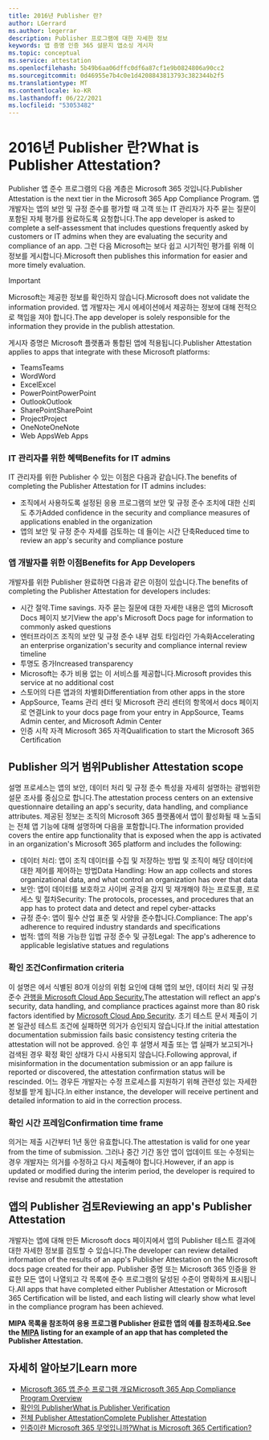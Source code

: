 ```yaml
---
title: 2016년 Publisher 란?
author: LGerrard
ms.author: legerrar
description: Publisher 프로그램에 대한 자세한 정보
keywords: 앱 증명 인증 365 설문지 앱소싱 게시자
ms.topic: conceptual
ms.service: attestation
ms.openlocfilehash: 5b49b6aa06dffc0df6a87cf1e9b0824806a90cc2
ms.sourcegitcommit: 0d46955e7b4c0e1d4208843813793c382344b2f5
ms.translationtype: MT
ms.contentlocale: ko-KR
ms.lasthandoff: 06/22/2021
ms.locfileid: "53053482"
---
```

# <a name="what-is-publisher-attestation"></a><span data-ttu-id="ddf6f-104">2016년 Publisher 란?</span><span class="sxs-lookup"><span data-stu-id="ddf6f-104">What is Publisher Attestation?</span></span>

<span data-ttu-id="ddf6f-105">Publisher 앱 준수 프로그램의 다음 계층은 Microsoft 365 것입니다.</span><span class="sxs-lookup"><span data-stu-id="ddf6f-105">Publisher Attestation is the next tier in the Microsoft 365 App Compliance Program.</span></span> <span data-ttu-id="ddf6f-106">앱 개발자는 앱의 보안 및 규정 준수를 평가할 때 고객 또는 IT 관리자가 자주 묻는 질문이 포함된 자체 평가를 완료하도록 요청합니다.</span><span class="sxs-lookup"><span data-stu-id="ddf6f-106">The app developer is asked to complete a self-assessment that includes questions frequently asked by customers or IT admins when they are evaluating the security and compliance of an app.</span></span> <span data-ttu-id="ddf6f-107">그런 다음 Microsoft는 보다 쉽고 시기적인 평가를 위해 이 정보를 게시합니다.</span><span class="sxs-lookup"><span data-stu-id="ddf6f-107">Microsoft then publishes this information for easier and more timely evaluation.</span></span>

> [!IMPORTANT]
> <span data-ttu-id="ddf6f-108">Microsoft는 제공한 정보를 확인하지 않습니다.</span><span class="sxs-lookup"><span data-stu-id="ddf6f-108">Microsoft does not validate the information provided.</span></span> <span data-ttu-id="ddf6f-109">앱 개발자는 게시 에세이션에서 제공하는 정보에 대해 전적으로 책임을 져야 합니다.</span><span class="sxs-lookup"><span data-stu-id="ddf6f-109">The app developer is solely responsible for the information they provide in the publish attestation.</span></span> 

<span data-ttu-id="ddf6f-110">게시자 증명은 Microsoft 플랫폼과 통합된 앱에 적용됩니다.</span><span class="sxs-lookup"><span data-stu-id="ddf6f-110">Publisher Attestation applies to apps that integrate with these Microsoft platforms:</span></span>
- <span data-ttu-id="ddf6f-111">Teams</span><span class="sxs-lookup"><span data-stu-id="ddf6f-111">Teams</span></span>
- <span data-ttu-id="ddf6f-112">Word</span><span class="sxs-lookup"><span data-stu-id="ddf6f-112">Word</span></span>
- <span data-ttu-id="ddf6f-113">Excel</span><span class="sxs-lookup"><span data-stu-id="ddf6f-113">Excel</span></span>
- <span data-ttu-id="ddf6f-114">PowerPoint</span><span class="sxs-lookup"><span data-stu-id="ddf6f-114">PowerPoint</span></span> 
- <span data-ttu-id="ddf6f-115">Outlook</span><span class="sxs-lookup"><span data-stu-id="ddf6f-115">Outlook</span></span>
- <span data-ttu-id="ddf6f-116">SharePoint</span><span class="sxs-lookup"><span data-stu-id="ddf6f-116">SharePoint</span></span>
- <span data-ttu-id="ddf6f-117">Project</span><span class="sxs-lookup"><span data-stu-id="ddf6f-117">Project</span></span>
- <span data-ttu-id="ddf6f-118">OneNote</span><span class="sxs-lookup"><span data-stu-id="ddf6f-118">OneNote</span></span>
- <span data-ttu-id="ddf6f-119">Web Apps</span><span class="sxs-lookup"><span data-stu-id="ddf6f-119">Web Apps</span></span>

### <a name="benefits-for-it-admins"></a><span data-ttu-id="ddf6f-120">IT 관리자를 위한 혜택</span><span class="sxs-lookup"><span data-stu-id="ddf6f-120">Benefits for IT admins</span></span>
<span data-ttu-id="ddf6f-121">IT 관리자를 위한 Publisher 수 있는 이점은 다음과 같습니다.</span><span class="sxs-lookup"><span data-stu-id="ddf6f-121">The benefits of completing the Publisher Attestation for IT admins includes:</span></span>
-   <span data-ttu-id="ddf6f-122">조직에서 사용하도록 설정된 응용 프로그램의 보안 및 규정 준수 조치에 대한 신뢰도 추가</span><span class="sxs-lookup"><span data-stu-id="ddf6f-122">Added confidence in the security and compliance measures of applications enabled in the organization</span></span>
-   <span data-ttu-id="ddf6f-123">앱의 보안 및 규정 준수 자세를 검토하는 데 들이는 시간 단축</span><span class="sxs-lookup"><span data-stu-id="ddf6f-123">Reduced time to review an app's security and compliance posture</span></span>

### <a name="benefits-for-app-developers"></a><span data-ttu-id="ddf6f-124">앱 개발자를 위한 이점</span><span class="sxs-lookup"><span data-stu-id="ddf6f-124">Benefits for App Developers</span></span> 
<span data-ttu-id="ddf6f-125">개발자를 위한 Publisher 완료하면 다음과 같은 이점이 있습니다.</span><span class="sxs-lookup"><span data-stu-id="ddf6f-125">The benefits of completing the Publisher Attestation for developers includes:</span></span> 
-   <span data-ttu-id="ddf6f-126">시간 절약.</span><span class="sxs-lookup"><span data-stu-id="ddf6f-126">Time savings.</span></span> <span data-ttu-id="ddf6f-127">자주 묻는 질문에 대한 자세한 내용은 앱의 Microsoft Docs 페이지 보기</span><span class="sxs-lookup"><span data-stu-id="ddf6f-127">View the app's Microsoft Docs page for information to commonly asked questions</span></span>
-   <span data-ttu-id="ddf6f-128">엔터프라이즈 조직의 보안 및 규정 준수 내부 검토 타임라인 가속화</span><span class="sxs-lookup"><span data-stu-id="ddf6f-128">Accelerating an enterprise organization's security and compliance internal review timeline</span></span>
-   <span data-ttu-id="ddf6f-129">투명도 증가</span><span class="sxs-lookup"><span data-stu-id="ddf6f-129">Increased transparency</span></span>
- <span data-ttu-id="ddf6f-130">Microsoft는 추가 비용 없는 이 서비스를 제공합니다.</span><span class="sxs-lookup"><span data-stu-id="ddf6f-130">Microsoft provides this service at no additional cost</span></span>
-   <span data-ttu-id="ddf6f-131">스토어의 다른 앱과의 차별화</span><span class="sxs-lookup"><span data-stu-id="ddf6f-131">Differentiation from other apps in the store</span></span>
-   <span data-ttu-id="ddf6f-132">AppSource, Teams 관리 센터 및 Microsoft 관리 센터의 항목에서 docs 페이지로 연결</span><span class="sxs-lookup"><span data-stu-id="ddf6f-132">Link to your docs page from your entry in AppSource, Teams Admin center, and Microsoft Admin Center</span></span>
-   <span data-ttu-id="ddf6f-133">인증 시작 자격 Microsoft 365 자격</span><span class="sxs-lookup"><span data-stu-id="ddf6f-133">Qualification to start the Microsoft 365 Certification</span></span>


## <a name="publisher-attestation-scope"></a><span data-ttu-id="ddf6f-134">Publisher 의거 범위</span><span class="sxs-lookup"><span data-stu-id="ddf6f-134">Publisher Attestation scope</span></span>

<span data-ttu-id="ddf6f-135">설명 프로세스는 앱의 보안, 데이터 처리 및 규정 준수 특성을 자세히 설명하는 광범위한 설문 조사를 중심으로 합니다.</span><span class="sxs-lookup"><span data-stu-id="ddf6f-135">The attestation process centers on an extensive questionnaire detailing an app's security, data handling, and compliance attributes.</span></span> <span data-ttu-id="ddf6f-136">제공된 정보는 조직의 Microsoft 365 플랫폼에서 앱이 활성화될 때 노출되는 전체 앱 기능에 대해 설명하며 다음을 포함합니다.</span><span class="sxs-lookup"><span data-stu-id="ddf6f-136">The information provided covers the entire app functionality that is exposed when the app is activated in an organization's Microsoft 365 platform and includes the following:</span></span>

- <span data-ttu-id="ddf6f-137">데이터 처리: 앱이 조직 데이터를 수집 및 저장하는 방법 및 조직이 해당 데이터에 대한 제어를 제어하는 방법</span><span class="sxs-lookup"><span data-stu-id="ddf6f-137">Data Handling: How an app collects and stores organizational data, and what control an organization has over that data</span></span>
- <span data-ttu-id="ddf6f-138">보안: 앱이 데이터를 보호하고 사이버 공격을 감지 및 재개해야 하는 프로토콜, 프로세스 및 절차</span><span class="sxs-lookup"><span data-stu-id="ddf6f-138">Security: The protocols, processes, and procedures that an app has to protect data and detect and repel cyber-attacks</span></span>
- <span data-ttu-id="ddf6f-139">규정 준수: 앱이 필수 산업 표준 및 사양을 준수합니다.</span><span class="sxs-lookup"><span data-stu-id="ddf6f-139">Compliance: The app's adherence to required industry standards and specifications</span></span>
- <span data-ttu-id="ddf6f-140">법적: 앱의 적용 가능한 입법 규정 준수 및 규정</span><span class="sxs-lookup"><span data-stu-id="ddf6f-140">Legal: The app's adherence to applicable legislative statues and regulations</span></span>

### <a name="confirmation-criteria"></a><span data-ttu-id="ddf6f-141">확인 조건</span><span class="sxs-lookup"><span data-stu-id="ddf6f-141">Confirmation criteria</span></span>

<span data-ttu-id="ddf6f-142">이 설명은 에서 식별된 80개 이상의 위험 요인에 대해 앱의 보안, 데이터 처리 및 규정 준수 [관행을 Microsoft Cloud App Security.](https://www.microsoft.com/microsoft-365/enterprise-mobility-security/cloud-app-security)</span><span class="sxs-lookup"><span data-stu-id="ddf6f-142">The attestation will reflect an app's security, data handling, and compliance practices against more than 80 risk factors identified by [Microsoft Cloud App Security](https://www.microsoft.com/microsoft-365/enterprise-mobility-security/cloud-app-security).</span></span> <span data-ttu-id="ddf6f-143">초기 테스트 문서 제출이 기본 일관성 테스트 조건에 실패하면 의거가 승인되지 않습니다.</span><span class="sxs-lookup"><span data-stu-id="ddf6f-143">If the initial attestation documentation submission fails basic consistency testing criteria the attestation will not be approved.</span></span> <span data-ttu-id="ddf6f-144">승인 후 설명서 제출 또는 앱 실패가 보고되거나 검색된 경우 확정 확인 상태가 다시 사용되지 않습니다.</span><span class="sxs-lookup"><span data-stu-id="ddf6f-144">Following approval, if misinformation in the documentation submission or an app failure is reported or discovered, the attestation confirmation status will be rescinded.</span></span> <span data-ttu-id="ddf6f-145">어느 경우든 개발자는 수정 프로세스를 지원하기 위해 관련성 있는 자세한 정보를 받게 됩니다.</span><span class="sxs-lookup"><span data-stu-id="ddf6f-145">In either instance, the developer will receive pertinent and detailed information to aid in the correction process.</span></span>

### <a name="confirmation-time-frame"></a><span data-ttu-id="ddf6f-146">확인 시간 프레임</span><span class="sxs-lookup"><span data-stu-id="ddf6f-146">Confirmation time frame</span></span>

<span data-ttu-id="ddf6f-147">의거는 제출 시간부터 1년 동안 유효합니다.</span><span class="sxs-lookup"><span data-stu-id="ddf6f-147">The attestation is valid for one year from the time of submission.</span></span> <span data-ttu-id="ddf6f-148">그러나 중간 기간 동안 앱이 업데이트 또는 수정되는 경우 개발자는 의거를 수정하고 다시 제출해야 합니다.</span><span class="sxs-lookup"><span data-stu-id="ddf6f-148">However, if an app is updated or modified during the interim period, the developer is required to revise and resubmit the attestation</span></span>

## <a name="reviewing-an-apps-publisher-attestation"></a><span data-ttu-id="ddf6f-149">앱의 Publisher 검토</span><span class="sxs-lookup"><span data-stu-id="ddf6f-149">Reviewing an app's Publisher Attestation</span></span>

<span data-ttu-id="ddf6f-150">개발자는 앱에 대해 만든 Microsoft docs 페이지에서 앱의 Publisher 테스트 결과에 대한 자세한 정보를 검토할 수 있습니다.</span><span class="sxs-lookup"><span data-stu-id="ddf6f-150">The developer can review detailed information of the results of an app's Publisher Attestation on the Microsoft docs page created for their app.</span></span> <span data-ttu-id="ddf6f-151">Publisher 증명 또는 Microsoft 365 인증을 완료한 모든 앱이 나열되고 각 목록에 준수 프로그램의 달성된 수준이 명확하게 표시됩니다.</span><span class="sxs-lookup"><span data-stu-id="ddf6f-151">All apps that have completed either Publisher Attestation or Microsoft 365 Certification will be listed, and each listing will clearly show what level in the compliance program has been achieved.</span></span>

<span data-ttu-id="ddf6f-152">**MIPA [](https://docs.microsoft.com/microsoft-365-app-certification/teams/iglobe-mipa-your-personal-assistant?pivots=mcas) 목록을 참조하여 응용 프로그램 Publisher 완료한 앱의 예를 참조하세요.**</span><span class="sxs-lookup"><span data-stu-id="ddf6f-152">**See the [MIPA](https://docs.microsoft.com/microsoft-365-app-certification/teams/iglobe-mipa-your-personal-assistant?pivots=mcas) listing for an example of an app that has completed the Publisher Attestation.**</span></span> 

## <a name="learn-more"></a><span data-ttu-id="ddf6f-153">자세히 알아보기</span><span class="sxs-lookup"><span data-stu-id="ddf6f-153">Learn more</span></span>

* [<span data-ttu-id="ddf6f-154">Microsoft 365 앱 준수 프로그램 개요</span><span class="sxs-lookup"><span data-stu-id="ddf6f-154">Microsoft 365 App Compliance Program Overview</span></span>](~/overview.md)
* [<span data-ttu-id="ddf6f-155">확인의 Publisher</span><span class="sxs-lookup"><span data-stu-id="ddf6f-155">What is Publisher Verification</span></span>](https://docs.microsoft.com/azure/active-directory/develop/publisher-verification-overview)
* [<span data-ttu-id="ddf6f-156">전체 Publisher Attestation</span><span class="sxs-lookup"><span data-stu-id="ddf6f-156">Complete Publisher Attestation</span></span>](~/docs/attestation.md)  
* [<span data-ttu-id="ddf6f-157">인증이란 Microsoft 365 무엇입니까?</span><span class="sxs-lookup"><span data-stu-id="ddf6f-157">What is Microsoft 365 Certification? </span></span>](~/docs/enterprise-app-certification-guide.md)
